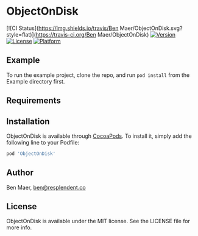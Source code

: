 # ObjectOnDisk

[![CI Status](https://img.shields.io/travis/Ben Maer/ObjectOnDisk.svg?style=flat)](https://travis-ci.org/Ben Maer/ObjectOnDisk)
[![Version](https://img.shields.io/cocoapods/v/ObjectOnDisk.svg?style=flat)](https://cocoapods.org/pods/ObjectOnDisk)
[![License](https://img.shields.io/cocoapods/l/ObjectOnDisk.svg?style=flat)](https://cocoapods.org/pods/ObjectOnDisk)
[![Platform](https://img.shields.io/cocoapods/p/ObjectOnDisk.svg?style=flat)](https://cocoapods.org/pods/ObjectOnDisk)

## Example

To run the example project, clone the repo, and run `pod install` from the Example directory first.

## Requirements

## Installation

ObjectOnDisk is available through [CocoaPods](https://cocoapods.org). To install
it, simply add the following line to your Podfile:

```ruby
pod 'ObjectOnDisk'
```

## Author

Ben Maer, ben@resplendent.co

## License

ObjectOnDisk is available under the MIT license. See the LICENSE file for more info.
